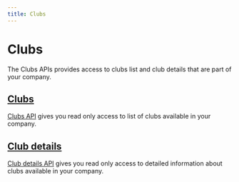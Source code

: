 ```yaml
---
title: Clubs
---
```


# Clubs

The Clubs APIs provides access to clubs list and club details that are part of your company.


## [Clubs][Clubs]

[Clubs API][Clubs] gives you read only access to list of clubs 
available in your company.


## [Club details][ClubDetails]

[Club details API][ClubDetails] gives you read only access to detailed information about clubs
available in your company.



[Clubs]: /api/clubs/clubs/
[ClubDetails]: /api/clubs/clubdetails/
